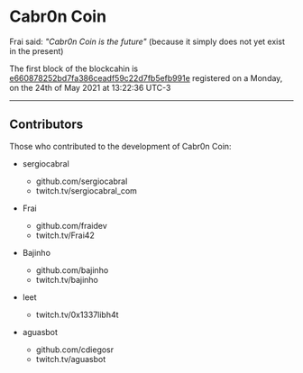 # Cabr0n Coin

Frai said: *"Cabr0n Coin is the future"*
(because it simply does not yet exist in the present)

The first block of the blockcahin is [e660878252bd7fa386ceadf59c22d7fb5efb991e](https://github.com/sergiocabral/Blockchain.Cabr0n/commit/e660878252bd7fa386ceadf59c22d7fb5efb991e) registered on a Monday, on the 24th of May 2021 at 13:22:36 UTC-3

---

## Contributors

Those who contributed to the development of Cabr0n Coin:

- sergiocabral
  - github.com/sergiocabral
  - twitch.tv/sergiocabral_com

- Frai
  - github.com/fraidev
  - twitch.tv/Frai42

- Bajinho
  - github.com/bajinho
  - twitch.tv/bajinho

- leet
  - twitch.tv/0x1337libh4t

- aguasbot
  - github.com/cdiegosr
  - twitch.tv/aguasbot
